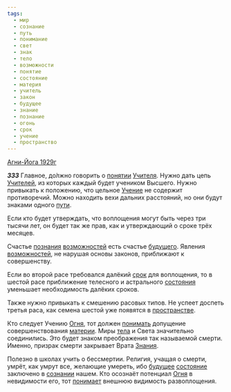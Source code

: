 ```yaml
---
tags:
  - мир
  - сознание
  - путь
  - понимание
  - свет
  - знак
  - тело
  - возможности
  - понятие
  - состояние
  - материя
  - учитель
  - закон
  - будущее
  - знание
  - познание
  - огонь
  - срок
  - учение
  - пространство
---
```


[Агни-Йога 1929г](https://127.0.0.1:4002/agni/1929)

___333___
Главное, до́лжно говорить о [понятии](../../../tags/#понятие) [Учителя](../../../tags/#учитель). Нужно дать цепь [Учителей](../../../tags/#учитель), из которых каждый будет учеником Высшего. Нужно привыкать к положению, что цельное [Учение](../../../tags/#учение) не содержит противоречий. Можно находить вехи дальних расстояний, но они будут знаками одного [пути](../../../tags/#путь).   

Если кто будет утверждать, что воплощения могут быть через три тысячи лет, он будет так же прав, как и утверждающий о сроке трёх месяцев.   

Счастье [познания](../../../tags/#познание) [возможностей](../../../tags/#возможности) есть счастье [будущего](../../../tags/#[будущее](../../../tags/#будущее)). Явления [возможностей](../../../tags/#возможности), не нарушая основы законов, приближают к совершенству.   

Если во второй расе требовался далёкий [срок](../../../tags/#срок) для воплощения, то в шестой расе приближение телесного и астрального [состояния](../../../tags/#[состояние](../../../tags/#состояние)) уменьшает необходимость далёких сроков.   

Также нужно привыкать к смешению расовых типов. Не успеет доспеть третья раса, как семена шестой уже появятся в [пространстве](../../../tags/#пространство).   

Кто следует Учению [Огня](../../../tags/#огонь), тот должен [понимать](../../../tags/#понимание) допущение совершенствования [материи](../../../tags/#материя). Миры [тела](../../../tags/#тело) и Света значительно соединились. Это будет знаком преображения так называемой смерти. Именно, призрак смерти закрывает Врата [Знания](../../../tags/#[знание](../../../tags/#знание)).   

Полезно в школах учить о бессмертии. Религия, учащая о смерти, умрёт, как умрут все, желающие умереть, ибо [будущее](../../../tags/#будущее) [состояние](../../../tags/#состояние) заключено в [сознании](../../../tags/#сознание) нашем. Кто осознаёт потенциал [Огня](../../../tags/#огонь) в невидимости его, тот [понимает](../../../tags/#понимание) внешнюю видимость развоплощения.